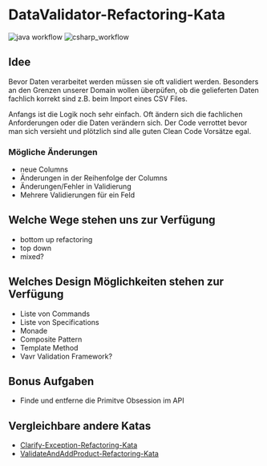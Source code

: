 # DataValidator-Refactoring-Kata

![java workflow](https://github.com/Craftsmanship-Community-Nagarro/DataValidator-Refactoring-Kata/actions/workflows/java-build.yml/badge.svg)
![csharp_workflow](https://github.com/Craftsmanship-Community-Nagarro/DataValidator-Refactoring-Kata/actions/workflows/csharp-build.yml/badge.svg)

## Idee
Bevor Daten verarbeitet werden müssen sie oft validiert werden. Besonders an den Grenzen unserer Domain wollen überpüfen, ob die gelieferten Daten fachlich korrekt sind z.B. beim Import eines CSV Files.

Anfangs ist die Logik noch sehr einfach. Oft ändern sich die fachlichen Anforderungen oder die Daten verändern sich. Der Code verrottet bevor man sich versieht und plötzlich sind alle guten Clean Code Vorsätze egal. 

### Mögliche Änderungen
- neue Columns
- Änderungen in der Reihenfolge der Columns
- Änderungen/Fehler in Validierung
- Mehrere Validierungen für ein Feld

## Welche Wege stehen uns zur Verfügung
- bottom up refactoring
- top down
- mixed?

## Welches Design Möglichkeiten stehen zur Verfügung
-  Liste von Commands
-  Liste von Specifications
-  Monade
-  Composite Pattern
-  Template Method
-  Vavr Validation Framework?

## Bonus Aufgaben

- Finde und entferne die Primitve Obsession im API

## Vergleichbare andere Katas
- [Clarify-Exception-Refactoring-Kata](https://github.com/emilybache/Clarify-Exception-Refactoring-Kata)
- [ValidateAndAddProduct-Refactoring-Kata](https://github.com/emilybache/ValidateAndAddProduct-Refactoring-Kata)

